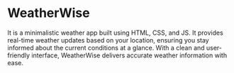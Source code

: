 # WeatherWise
It is a minimalistic weather app built using HTML, CSS, and JS. It provides real-time weather updates based on your location, ensuring you stay informed about the current conditions at a glance. With a clean and user-friendly interface, WeatherWise delivers accurate weather information with ease.
